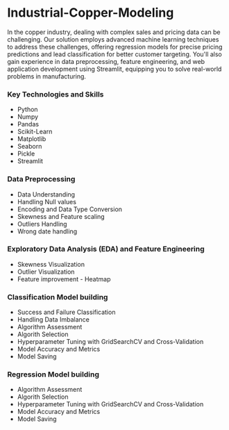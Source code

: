 # Industrial-Copper-Modeling

In the copper industry, dealing with complex sales and pricing data can be challenging. Our solution employs advanced machine learning techniques to address these challenges, offering regression models for precise pricing predictions and lead classification for better customer targeting. You'll also gain experience in data preprocessing, feature engineering, and web application development using Streamlit, equipping you to solve real-world problems in manufacturing.

### Key Technologies and Skills

* Python
* Numpy
* Pandas
* Scikit-Learn
* Matplotlib
* Seaborn
* Pickle
* Streamlit

### Data Preprocessing

* Data Understanding
* Handling Null values
* Encoding and Data Type Conversion
* Skewness and Feature scaling
* Outliers Handling
* Wrong date handling

### Exploratory Data Analysis (EDA) and Feature Engineering

* Skewness Visualization
* Outlier Visualization
* Feature improvement - Heatmap
### Classification Model building
* Success and Failure Classification
* Handling Data Imbalance
* Algorithm Assessment
* Algorith Selection
* Hyperparameter Tuning with GridSearchCV and Cross-Validation
* Model Accuracy and Metrics
* Model Saving

### Regression Model building
* Algorithm Assessment
* Algorith Selection
* Hyperparameter Tuning with GridSearchCV and Cross-Validation
* Model Accuracy and Metrics
* Model Saving
